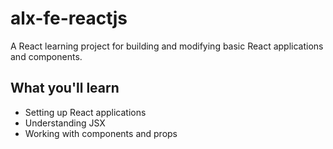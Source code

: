 # alx-fe-reactjs

A React learning project for building and modifying basic React applications and components.

## What you'll learn
- Setting up React applications
- Understanding JSX
- Working with components and props
